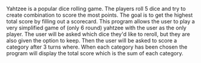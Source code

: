 Yahtzee is a popular dice rolling game. The players roll 5 dice and try to create combination to score the most points. The goal is to get the highest total score by filling out a scorecard. This program allows the user to play a very simplified game of (only 6 round) yahtzee with the user as the only player. The user will be asked which dice they'd like to reroll, but they are also given the option to keep. Then the user will be asked to score a category after 3 turns where. When each category has been chosen the program will display the total score which is the sum of each category. 
